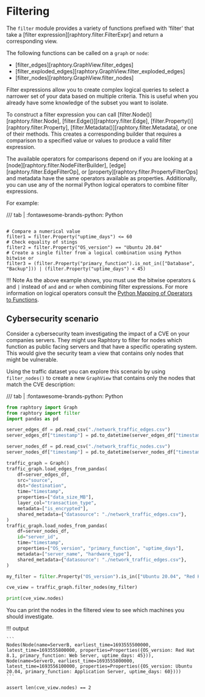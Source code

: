 # Filtering

The `filter` module provides a variety of functions prefixed with 'filter' that take a [filter expression][raphtory.filter.FilterExpr] and return a corresponding view.

The following functions can be called on a `graph` or `node`:

- [filter_edges][raphtory.GraphView.filter_edges]
- [filter_exploded_edges][raphtory.GraphView.filter_exploded_edges]
- [filter_nodes][raphtory.GraphView.filter_nodes]

Filter expressions allow you to create complex logical queries to select a narrower set of your data based on multiple criteria. This is useful when you already have some knowledge of the subset you want to isolate.

To construct a filter expression you can call [filter.Node()][raphtory.filter.Node], [filter.Edge()][raphtory.filter.Edge], [filter.Property()][raphtory.filter.Property], [filter.Metadata()][raphtory.filter.Metadata], or one of their methods. This creates a corresponding builder that requires a comparison to a specified value or values to produce a valid filter expression.

The available operators for comparisons depend on if you are looking at a [node][raphtory.filter.NodeFilterBuilder], [edge][raphtory.filter.EdgeFilterOp], or [property][raphtory.filter.PropertyFilterOps] and metadata have the same operators available as properties. Additionally, you can use any of the normal Python logical operators to combine filter expressions.

For example:

/// tab | :fontawesome-brands-python: Python

```{.python notest}

# Compare a numerical value
filter1 = filter.Property("uptime_days") <= 60
# Check equality of stings
filter2 = filter.Property("OS_version") == "Ubuntu 20.04"
# Create a single filter from a logical combination using Python bitwise or 
filter3 = (filter.Property("primary_function").is_not_in(["Database", "Backup"])) | (filter.Property("uptime_days") < 45)

```

!!! Note
    As the above example shows, you must use the bitwise operators `&` and `|` instead of `and` and `or` when combining filter expressions. For more information on logical operators consult the [Python Mapping of Operators to Functions](https://docs.python.org/3/library/operator.html#mapping-operators-to-functions).

## Cybersecurity scenario

Consider a cybersecurity team investigating the impact of a CVE on your companies servers. They might use Raphtory to filter for nodes which function as public facing servers and that have a specific operating system. This would give the security team a view that contains only nodes that might be vulnerable.

Using the traffic dataset you can explore this scenario by using `filter_nodes()` to create a new `GraphView` that contains only the nodes that match the CVE description:

/// tab | :fontawesome-brands-python: Python

```python
from raphtory import Graph
from raphtory import filter
import pandas as pd

server_edges_df = pd.read_csv("./network_traffic_edges.csv")
server_edges_df["timestamp"] = pd.to_datetime(server_edges_df["timestamp"])

server_nodes_df = pd.read_csv("./network_traffic_nodes.csv")
server_nodes_df["timestamp"] = pd.to_datetime(server_nodes_df["timestamp"])

traffic_graph = Graph()
traffic_graph.load_edges_from_pandas(
    df=server_edges_df,
    src="source",
    dst="destination",
    time="timestamp",
    properties=["data_size_MB"],
    layer_col="transaction_type",
    metadata=["is_encrypted"],
    shared_metadata={"datasource": "./network_traffic_edges.csv"},
)
traffic_graph.load_nodes_from_pandas(
    df=server_nodes_df,
    id="server_id",
    time="timestamp",
    properties=["OS_version", "primary_function", "uptime_days"],
    metadata=["server_name", "hardware_type"],
    shared_metadata={"datasource": "./network_traffic_edges.csv"},
)

my_filter = filter.Property("OS_version").is_in(["Ubuntu 20.04", "Red Hat 8.1"]) & filter.Property("primary_function").is_in(["Web Server", "Application Server"])

cve_view = traffic_graph.filter_nodes(my_filter)

print(cve_view.nodes)

```

You can print the nodes in the filtered view to see which machines you should investigate.

!!! output

    ```
    Nodes(Node(name=ServerB, earliest_time=1693555500000, latest_time=1693555800000, properties=Properties({OS_version: Red Hat 8.1, primary_function: Web Server, uptime_days: 45})), Node(name=ServerD, earliest_time=1693555800000, latest_time=1693556100000, properties=Properties({OS_version: Ubuntu 20.04, primary_function: Application Server, uptime_days: 60})))
    ```

```{.python continuation hide}
assert len(cve_view.nodes) == 2
```
